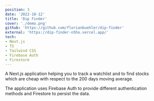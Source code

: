 ```yaml
---
position: 3
date: '2022-10-12'
title: 'Dip Finder'
cover: './demo.png'
github: 'https://github.com/florianbuehler/dip-finder'
external: 'https://dip-finder-n5ho.vercel.app/'
tech:
- Next.js
- TS
- Tailwind CSS
- Firebase Auth
- Firestore
---
```


A Next.js application helping you to track a watchlist and to find stocks which are cheap with respect to the 200 days moving average. 

The application uses Firebase Auth to provide different authentication methods and Firestore to persist the data.
